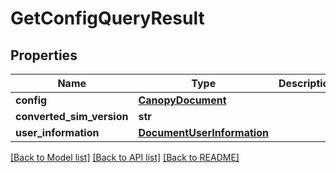 # GetConfigQueryResult

## Properties
Name | Type | Description | Notes
------------ | ------------- | ------------- | -------------
**config** | [**CanopyDocument**](CanopyDocument.md) |  | [optional] 
**converted_sim_version** | **str** |  | [optional] 
**user_information** | [**DocumentUserInformation**](DocumentUserInformation.md) |  | [optional] 

[[Back to Model list]](../README.md#documentation-for-models) [[Back to API list]](../README.md#documentation-for-api-endpoints) [[Back to README]](../README.md)



